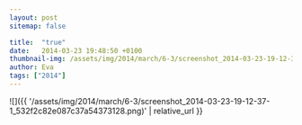 ```yaml
---
layout: post
sitemap: false

title:  "true"
date:   2014-03-23 19:48:50 +0100
thumbnail-img: /assets/img/2014/march/6-3/screenshot_2014-03-23-19-12-37-1_532f2c82e087c37a54373128.png
author: Eva
tags: ["2014"]
---
```




![]({{ '/assets/img/2014/march/6-3/screenshot_2014-03-23-19-12-37-1_532f2c82e087c37a54373128.png)'  | relative_url }}

